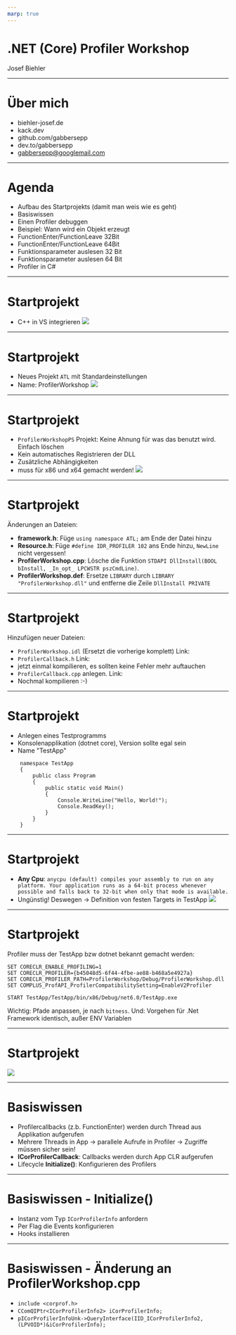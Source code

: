 ```yaml
---
marp: true
---
```


# .NET (Core) Profiler Workshop

Josef Biehler

---

# Über mich
- biehler-josef.de
- kack.dev
- github.com/gabbersepp
- dev.to/gabbersepp
- gabbersepp@googlemail.com

---

# Agenda
- Aufbau des Startprojekts (damit man weis wie es geht)
- Basiswissen
- Einen Profiler debuggen
- Beispiel: Wann wird ein Objekt erzeugt
- FunctionEnter/FunctionLeave 32Bit
- FunctionEnter/FunctionLeave 64Bit
- Funktionsparameter auslesen 32 Bit
- Funktionsparameter auslesen 64 Bit
- Profiler in C#

---
# Startprojekt
- C++ in VS integrieren
![](./img/1/vs-setup.jpg)

---
# Startprojekt
- Neues Projekt `ATL` mit Standardeinstellungen
- Name: ProfilerWorkshop
![](./img/1/default.JPG)

---
# Startprojekt
- `ProfilerWorkshopPS` Projekt: Keine Ahnung für was das benutzt wird. Einfach löschen
- Kein automatisches Registrieren der DLL
- Zusätzliche Abhängigkeiten
- muss für x86 und x64 gemacht werden!
![](./img/1/linker.jpg)

---
# Startprojekt
Änderungen an Dateien:
- **framework.h**: Füge `using namespace ATL;` am Ende der Datei hinzu
- **Resource.h**: Füge `#define IDR_PROFILER 102` ans Ende hinzu, `NewLine` nicht vergessen!
- **ProfilerWorkshop.cpp**: Lösche die Funktion `STDAPI DllInstall(BOOL bInstall, _In_opt_ LPCWSTR pszCmdLine)`.
- **ProfilerWorkshop.def**: Ersetze `LIBRARY` durch `LIBRARY "ProfilerWorkshop.dll"` und entferne die Zeile `DllInstall PRIVATE`
---

# Startprojekt
Hinzufügen neuer Dateien:
- `ProfilerWorkshop.idl` (Ersetzt die vorherige komplett) Link:
- `ProfilerCallback.h` Link: 
- jetzt einmal kompilieren, es sollten keine Fehler mehr auftauchen
- `ProfilerCallback.cpp` anlegen. Link:
- Nochmal kompilieren :-)

---
# Startprojekt
- Anlegen eines Testprogramms
- Konsolenapplikation (dotnet core), Version sollte egal sein
- Name "TestApp"
```
    namespace TestApp
    {
        public class Program
        {
            public static void Main()
            {
                Console.WriteLine("Hello, World!");
                Console.ReadKey();
            }
        }
    }
```

---

# Startprojekt
- **Any Cpu**:
    `anycpu (default) compiles your assembly to run on any platform. Your application runs as a 64-bit process whenever possible and falls back to 32-bit when only that mode is available.`
- Ungünstig! Deswegen -> Definition von festen Targets in TestApp
![](./img/1/bit.jpg)

---

# Startprojekt
Profiler muss der TestApp bzw dotnet bekannt gemacht werden:
```
SET CORECLR_ENABLE_PROFILING=1
SET CORECLR_PROFILER={b45048d5-6f44-4fbe-ae88-b468a5e4927a}
SET CORECLR_PROFILER_PATH=ProfilerWorkshop/Debug/ProfilerWorkshop.dll
SET COMPLUS_ProfAPI_ProfilerCompatibilitySetting=EnableV2Profiler

START TestApp/TestApp/bin/x86/Debug/net6.0/TestApp.exe
```
Wichtig: Pfade anpassen, je nach `bitness`.
Und: Vorgehen für .Net Framework identisch, außer ENV Variablen

--- 

# Startprojekt
![](./img/1/testapp.jpg)

---

# Basiswissen

- Profilercallbacks (z.b. FunctionEnter) werden durch Thread aus Applikation aufgerufen
- Mehrere Threads in App -> parallele Aufrufe in Profiler -> Zugriffe müssen sicher sein!
- **ICorProfilerCallback**: Callbacks werden durch App CLR aufgerufen
- Lifecycle **Initialize()**: Konfigurieren des Profilers

---
# Basiswissen - Initialize()
- Instanz vom Typ `ICorProfilerInfo` anfordern
- Per Flag die Events konfigurieren
- Hooks installieren

---
# Basiswissen - Änderung an ProfilerWorkshop.cpp
- `include <corprof.h>`
- `CComQIPtr<ICorProfilerInfo2> iCorProfilerInfo;` 
- `pICorProfilerInfoUnk->QueryInterface(IID_ICorProfilerInfo2, (LPVOID*)&iCorProfilerInfo);`
